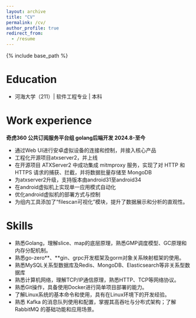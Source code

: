 ```yaml
---
layout: archive
title: "CV"
permalink: /cv/
author_profile: true
redirect_from:
  - /resume
---
```


{% include base_path %}

Education
======
* 河海大学（211）| 软件工程专业 | 本科 

Work experience
======
**奇虎360  公共订阅服务平台组  golang后端开发                      						  2024.8-至今**

- 通过Web UI进行安卓虚拟设备的连接和控制，并接入核心产品
- 工程化开源项目atxserver2，并上线
- 在开源项目 ATXServer2 中成功集成 mitmproxy 服务，实现了对 HTTP 和 HTTPS 请求的捕获、拦截，并将数据批量存储至 MongoDB
- 为atxserver2升级，支持版本由android31至android34
- 在android虚拟机上实现单一应用模式自动化
- 优化android虚拟机的部署方式与控制
- 为组内工具添加了“filescan可视化”模块，提升了数据展示和分析的直观性。

Skills
======
-   熟悉Golang，理解slice、map的底层原理，熟悉GMP调度模型、GC原理和内存分配机制。
-   熟悉go-zero**、**gin、grpc开发框架及gorm对象关系映射框架的使用。
-   熟悉MySQL关系型数据库及Redis、MongoDB、Elasticsearch等非关系型数据库
-   熟悉计算机网络，理解TCP/IP通信原理，熟悉HTTP、TCP等网络协议。
-   熟悉Git操作，具备使用Docker进行简单项目部署的能力。
-   了解Linux系统的基本命令和使用，具有在Linux环境下的开发经验。
-   熟悉 Kafka 的消息队列使用和配置，掌握其高吞吐与分布式架构；了解 RabbitMQ 的基础功能和应用场景。



